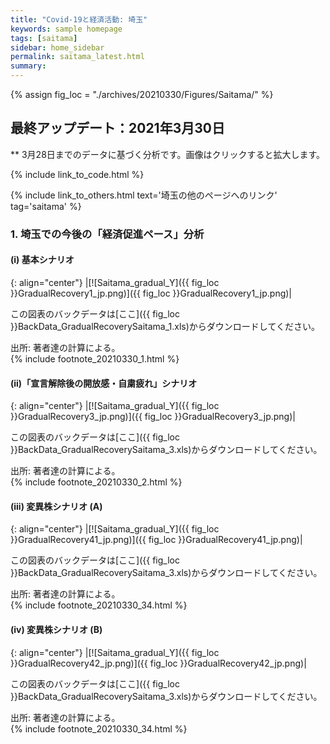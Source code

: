 ```yaml
---
title: "Covid-19と経済活動: 埼玉"
keywords: sample homepage
tags: [saitama]
sidebar: home_sidebar
permalink: saitama_latest.html
summary:
---
```


{% assign fig_loc = "./archives/20210330/Figures/Saitama/" %}

## 最終アップデート：2021年3月30日
** 3月28日までのデータに基づく分析です。画像はクリックすると拡大します。

{% include link_to_code.html %}

{% include link_to_others.html text='埼玉の他のページへのリンク' tag='saitama' %}

### 1. 埼玉での今後の「経済促進ペース」分析

#### (i) 基本シナリオ

{: align="center"}
|[![Saitama_gradual_Y]({{ fig_loc }}GradualRecovery1_jp.png)]({{ fig_loc }}GradualRecovery1_jp.png)|

この図表のバックデータは[ここ]({{ fig_loc }}BackData_GradualRecoverySaitama_1.xls)からダウンロードしてください。

出所: 著者達の計算による。<br>
{% include footnote_20210330_1.html %}

#### (ii)「宣言解除後の開放感・自粛疲れ」シナリオ

{: align="center"}
|[![Saitama_gradual_Y]({{ fig_loc }}GradualRecovery3_jp.png)]({{ fig_loc }}GradualRecovery3_jp.png)|

この図表のバックデータは[ここ]({{ fig_loc }}BackData_GradualRecoverySaitama_3.xls)からダウンロードしてください。

出所: 著者達の計算による。<br>
{% include footnote_20210330_2.html %}

#### (iii) 変異株シナリオ (A)

{: align="center"}
|[![Saitama_gradual_Y]({{ fig_loc }}GradualRecovery41_jp.png)]({{ fig_loc }}GradualRecovery41_jp.png)|

この図表のバックデータは[ここ]({{ fig_loc }}BackData_GradualRecoverySaitama_3.xls)からダウンロードしてください。

出所: 著者達の計算による。<br>
{% include footnote_20210330_34.html %}

#### (iv) 変異株シナリオ (B)

{: align="center"}
|[![Saitama_gradual_Y]({{ fig_loc }}GradualRecovery42_jp.png)]({{ fig_loc }}GradualRecovery42_jp.png)|

この図表のバックデータは[ここ]({{ fig_loc }}BackData_GradualRecoverySaitama_3.xls)からダウンロードしてください。

出所: 著者達の計算による。<br>
{% include footnote_20210330_34.html %}

